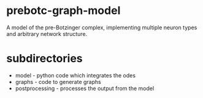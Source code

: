 prebotc-graph-model
===================

A model of the pre-Botzinger complex, implementing multiple neuron types and arbitrary network structure.

subdirectories
==============
* model - python code which integrates the odes
* graphs - code to generate graphs
* postprocessing - processes the output from the model
